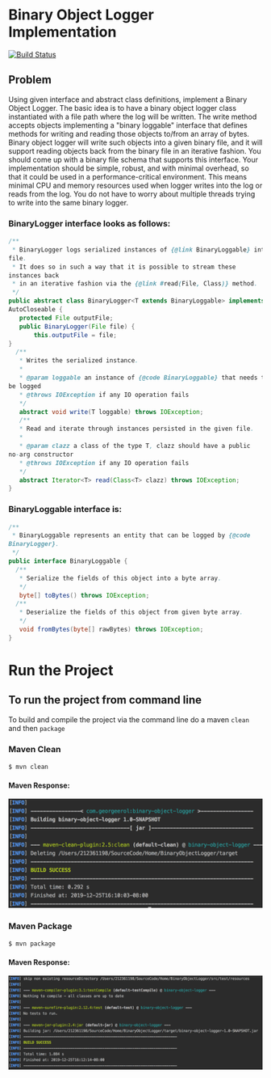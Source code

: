 # Binary Object Logger Implementation
[![Build Status](https://travis-ci.com/georgeerol/BinaryObjectLogger.svg?branch=master)](https://travis-ci.com/georgeerol/BinaryObjectLogger)

## Problem
Using given interface and abstract class definitions, implement a Binary Object Logger. The basic idea is to have a binary object logger class instantiated with a file path where the log will be written. The write method accepts objects implementing a "binary loggable" interface that defines methods for writing and reading those objects to/from an array of bytes. Binary object logger will write such objects into a given binary file, and it will support reading objects back from the binary file in an iterative fashion. You should come up with a binary file schema that supports this interface.
Your implementation should be simple, robust, and with minimal overhead, so that it could be used in a performance-critical environment. This means minimal CPU and memory resources used when logger writes into the log or reads from the log. You do not have to worry about multiple threads trying to write into the same binary logger.




###  BinaryLogger interface looks as follows:

```java
/**
 * BinaryLogger logs serialized instances of {@link BinaryLoggable} into
file.
 * It does so in such a way that it is possible to stream these
instances back
 * in an iterative fashion via the {@link #read(File, Class)} method.
 */
public abstract class BinaryLogger<T extends BinaryLoggable> implements
AutoCloseable {
   protected File outputFile;
   public BinaryLogger(File file) {
       this.outputFile = file;
}
  /**
   * Writes the serialized instance.
   *
   * @param loggable an instance of {@code BinaryLoggable} that needs to
be logged
   * @throws IOException if any IO operation fails
   */
   abstract void write(T loggable) throws IOException;
   /**
   * Read and iterate through instances persisted in the given file.
   *
   * @param clazz a class of the type T, clazz should have a public
no-arg constructor
   * @throws IOException if any IO operation fails
   */
   abstract Iterator<T> read(Class<T> clazz) throws IOException;
}

```
### BinaryLoggable interface is:
```java
/**
 * BinaryLoggable represents an entity that can be logged by {@code
BinaryLogger}.
 */
public interface BinaryLoggable {
  /**
   * Serialize the fields of this object into a byte array.
   */
   byte[] toBytes() throws IOException;
  /**
   * Deserialize the fields of this object from given byte array.
   */
   void fromBytes(byte[] rawBytes) throws IOException;
}
```

# Run the Project
## To run the project from command line
To build and compile the project via the command line do a  maven `clean` and then `package`
### Maven Clean
```bash
$ mvn clean
```
#### Maven Response:
![mvn clean](./misc/mvnClean.png)

### Maven Package
```bash
$ mvn package
```
#### Maven Response:
![mvn package](./misc/mvnPackage.png)
